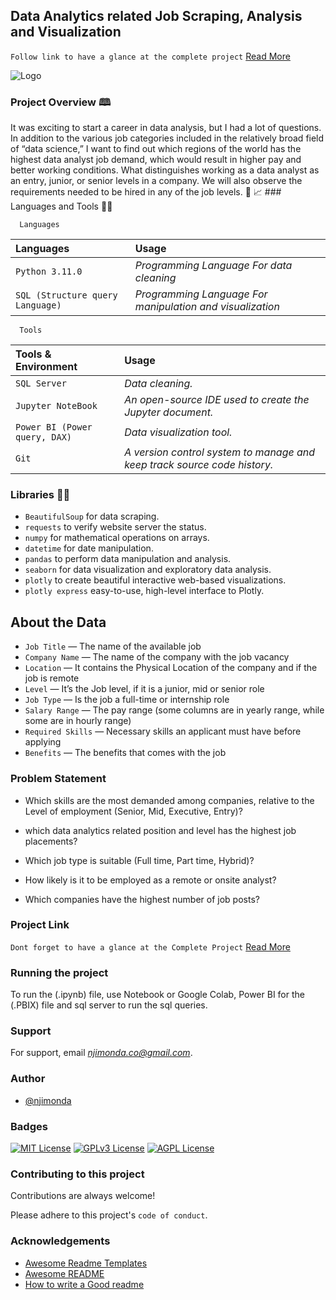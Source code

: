 
## Data Analytics related Job Scraping, Analysis and Visualization



`Follow link to have a glance at the complete project` [Read More](https://medium.com/@njimonda.co/data-analyst-jobs-scraping-analysis-and-visualization-b96071a2530b)

![Logo](https://miro.medium.com/max/640/1*oQef3es9rVrDVlg8PR7Rsg.webp)


### Project Overview 🕮

It was exciting to start a career in data analysis, but I had a lot of questions. In addition to the various job categories included in the relatively broad field of “data science,” I want to find out which regions of the world has the highest data analyst job demand, which would result in higher pay and better working conditions. What distinguishes working as a data analyst as an entry, junior, or senior levels in a company. We will also observe the requirements needed to be hired in any of the job levels.
🚀 📈 ### Languages and Tools 👨‍💻

```http
  Languages
```

|  Languages    | Usage          |
| :------- | :------------------------- |
 | `Python 3.11.0` | *Programming Language For data cleaning* |
 | `SQL (Structure query Language)` | *Programming Language For manipulation and visualization* |


```http
  Tools
```

 | Tools & Environment     | Usage                       |
 | :------- | :-------------------------------- |
 | `SQL Server` | *Data cleaning.*|
 | `Jupyter NoteBook` | *An open-source IDE used to create the Jupyter document.*|
 | `Power BI (Power query, DAX)` | *Data visualization tool.*|
 | `Git` | *A version control system to manage and keep track source code history.*|

### Libraries 🐱‍💻

- `BeautifulSoup` for data scraping.
- `requests` to verify website server the status.
- `numpy` for mathematical operations on arrays.
- `datetime` for date manipulation.
- `pandas` to perform data manipulation and analysis.
- `seaborn` for data visualization and exploratory data analysis.
- `plotly` to create beautiful interactive web-based visualizations.
- `plotly express` easy-to-use, high-level interface to Plotly.

## About the Data

- `Job Title` — The name of the available job
- `Company Name` — The name of the company with the job vacancy
- `Location` — It contains the Physical Location of the company and if the job is remote
- `Level` — It’s the Job level, if it is a junior, mid or senior role
- `Job Type` — Is the job a full-time or internship role
- `Salary Range` — The pay range (some columns are in yearly range, while some are in hourly range)
- `Required Skills` — Necessary skills an applicant must have before applying
- `Benefits` — The benefits that comes with the job


### Problem Statement

- Which skills are the most demanded among companies, relative to the Level of employment (Senior, Mid, Executive, Entry)?

- which data analytics related position and level has the highest job placements?

- Which job type is suitable (Full time, Part time, Hybrid)?

- How likely is it to be employed as a remote or onsite analyst?

- Which companies have the highest number of job posts?
### Project Link

`Dont forget to have a glance at the Complete Project` [Read More](https://medium.com/@njimonda.co/data-analyst-jobs-scraping-analysis-and-visualization-b96071a2530b)
### Running the project

To run the (.ipynb) file, use Notebook or Google Colab, 
Power BI for the (.PBIX) file and sql server to run the sql queries.

### Support

For support, email *njimonda.co@gmail.com*.


### Author

- [@njimonda](https://github.com/njimonda)


### Badges

[![MIT License](https://img.shields.io/badge/License-MIT-green.svg)](https://choosealicense.com/licenses/mit/)
[![GPLv3 License](https://img.shields.io/badge/License-GPL%20v3-yellow.svg)](https://opensource.org/licenses/)
[![AGPL License](https://img.shields.io/badge/license-AGPL-blue.svg)](http://www.gnu.org/licenses/agpl-3.0)


### Contributing to this project

Contributions are always welcome!

Please adhere to this project's `code of conduct`.


### Acknowledgements

 - [Awesome Readme Templates](https://awesomeopensource.com/project/elangosundar/awesome-README-templates)
 - [Awesome README](https://github.com/matiassingers/awesome-readme)
 - [How to write a Good readme](https://bulldogjob.com/news/449-how-to-write-a-good-readme-for-your-github-project)

